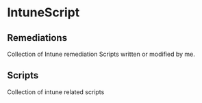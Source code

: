 # IntuneScript

## Remediations
Collection of Intune remediation Scripts written or modified by me.

## Scripts
Collection of intune related scripts